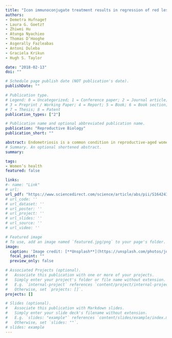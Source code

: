 ```yaml
---
title: "Icon immunoconjugate treatment results in regression of red lesions in a non-human primate (Papio anubis) model of endometriosis"
authors:
- Demetra Hufnage†
- Laura G. Goetz†
- Zhiwei Hu
- Atunga Nyachieo
- Thomas D’Hooghe
- Asgerally Fazleabas
- Antoni Duleba
- Graciela Krikun
- Hugh S. Taylor

date: "2018-02-13"
doi: ""

# Schedule page publish date (NOT publication's date).
publishDate: ""

# Publication type.
# Legend: 0 = Uncategorized; 1 = Conference paper; 2 = Journal article;
# 3 = Preprint / Working Paper; 4 = Report; 5 = Book; 6 = Book section;
# 7 = Thesis; 8 = Patent
publication_types: ["2"]

# Publication name and optional abbreviated publication name.
publication: "Reproductive Biology"
publication_short: ""

abstract: Endometriosis is a common condition in reproductive-aged women characterized by ectopic endometrial lesions of varied appearance, including red, white, blue, black or powder burn coloration, which contribute to chronic pain and infertility. The immunoconjugate molecule (Icon) targets Tissue Factor, a transmembrane receptor for Factor VII/VIIa that is aberrantly expressed in the endothelium supporting ectopic endometrial tissue. Icon has been shown to cause regression of endometriosis in a murine model of disease but prior to this study had not been tested in non-human primates. This study evaluated Icon as a novel treatment for endometriosis in non-human primates (Papio anubis) using an adenoviral vector (AdIcon) delivery system. Female baboons (n = 15) underwent surgical induction of endometriosis. After laparoscopic confirmation of endometriosis lesions 6-weeks post-surgery, the treatment group (n = 7) received weekly intraperitoneal injections of viral particles carrying the sequence for Icon, resulting in expression of the protein, while the control group (n = 8) received no treatment. Icon preferentially reduced the number and volume of red vascularized lesions. Icon may present a novel treatment for endometriosis by degrading red vascularized lesions, likely by targeting tissue factor aberrantly expressed in the lesion vasculature. <br /><br /><sup>†</sup>HD and LGG contributed equally to this work and are co-first authors of this manuscript.
# Summary. An optional shortened abstract.
summary:

tags:
- Women’s health
featured: false

links:
#- name: "Link"
# url: 
url_pdf: "https://www.sciencedirect.com/science/article/abs/pii/S1642431X17302498"
# url_code: ''
# url_dataset: ''
# url_poster: ''
# url_project: ''
# url_slides: ''
# url_source: ''
# url_video: ''

# Featured image
# To use, add an image named `featured.jpg/png` to your page's folder. 
image:
  caption: 'Image credit: [**Unsplash**](https://unsplash.com/photos/jdD8gXaTZsc)'
  focal_point: ""
  preview_only: false

# Associated Projects (optional).
#   Associate this publication with one or more of your projects.
#   Simply enter your project's folder or file name without extension.
#   E.g. `internal-project` references `content/project/internal-project/index.md`.
#   Otherwise, set `projects: []`.
projects: []

# Slides (optional).
#   Associate this publication with Markdown slides.
#   Simply enter your slide deck's filename without extension.
#   E.g. `slides: "example"` references `content/slides/example/index.md`.
#   Otherwise, set `slides: ""`.
# slides: example
---
```




